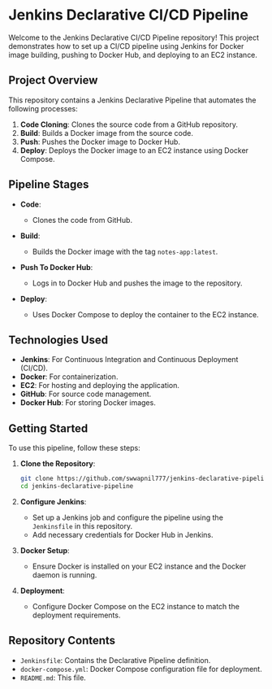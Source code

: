
# Jenkins Declarative CI/CD Pipeline

Welcome to the Jenkins Declarative CI/CD Pipeline repository! This project demonstrates how to set up a CI/CD pipeline using Jenkins for Docker image building, pushing to Docker Hub, and deploying to an EC2 instance.

## Project Overview

This repository contains a Jenkins Declarative Pipeline that automates the following processes:

1. **Code Cloning**: Clones the source code from a GitHub repository.
2. **Build**: Builds a Docker image from the source code.
3. **Push**: Pushes the Docker image to Docker Hub.
4. **Deploy**: Deploys the Docker image to an EC2 instance using Docker Compose.

## Pipeline Stages

- **Code**: 
  - Clones the code from GitHub.
  
- **Build**: 
  - Builds the Docker image with the tag `notes-app:latest`.

- **Push To Docker Hub**: 
  - Logs in to Docker Hub and pushes the image to the repository.

- **Deploy**: 
  - Uses Docker Compose to deploy the container to the EC2 instance.

## Technologies Used

- **Jenkins**: For Continuous Integration and Continuous Deployment (CI/CD).
- **Docker**: For containerization.
- **EC2**: For hosting and deploying the application.
- **GitHub**: For source code management.
- **Docker Hub**: For storing Docker images.

## Getting Started

To use this pipeline, follow these steps:

1. **Clone the Repository**:
   ```bash
   git clone https://github.com/swwapnil777/jenkins-declarative-pipeline.git
   cd jenkins-declarative-pipeline
   ```

2. **Configure Jenkins**:
   - Set up a Jenkins job and configure the pipeline using the `Jenkinsfile` in this repository.
   - Add necessary credentials for Docker Hub in Jenkins.

3. **Docker Setup**:
   - Ensure Docker is installed on your EC2 instance and the Docker daemon is running.

4. **Deployment**:
   - Configure Docker Compose on the EC2 instance to match the deployment requirements.

## Repository Contents

- `Jenkinsfile`: Contains the Declarative Pipeline definition.
- `docker-compose.yml`: Docker Compose configuration file for deployment.
- `README.md`: This file.
